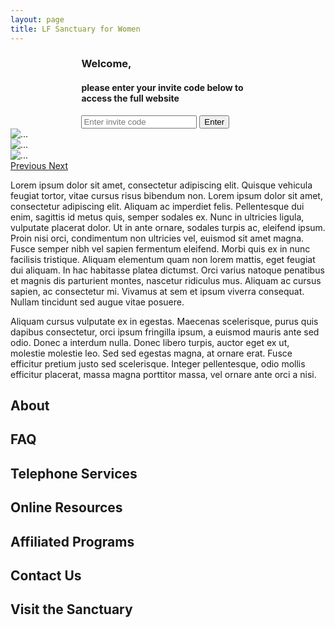 ```yaml
---
layout: page
title: LF Sanctuary for Women
---
```

<!-- ONE PAGE APP - LOAD THESE ON NAV CLICK -->
<div id="login" class="page">
    <div class="card welcome-card" style="width: 55%; margin:auto;">
        <!--img src="..." class="card-img-top" alt="..."-->
        <h3>Welcome,</h3>
        <h4>please enter your invite code below to access the full website</h4>
        <div class="card-body">
            <input type="password" class="form-control" id="exampleInputPassword1" placeholder="Enter invite code">
            <button class="btn btn-primary" onclick="loadPage('home')">Enter</button>
        </div>
    </div>
</div>

<div id="home" class="page">
    <div id="carouselExampleControls" class="carousel slide" data-ride="carousel">
        <div class="carousel-inner">
            <div class="carousel-item">
                <img src="https://static.stereogum.com/uploads/2017/12/millenialpink-1513186374-640x480.jpg" class="d-block w-100" alt="...">
            </div>
            <div class="carousel-item active">
            <img src="https://data.whicdn.com/images/250049179/large.png" class="d-block w-100" alt="...">
            </div>
            <div class="carousel-item">
            <img src="https://www.beautycolorcode.com/ffbdb3-2048x1536.png" class="d-block w-100" alt="...">
            </div>
        </div>
        <a class="carousel-control-prev" href="#carouselExampleControls" role="button" data-slide="prev">
            <span class="carousel-control-prev-icon" aria-hidden="true"></span>
            <span class="sr-only">Previous</span>
        </a>
        <a class="carousel-control-next" href="#carouselExampleControls" role="button" data-slide="next">
            <span class="carousel-control-next-icon" aria-hidden="true"></span>
            <span class="sr-only">Next</span>
        </a>
    </div>
    <p>
        Lorem ipsum dolor sit amet, consectetur adipiscing elit. Quisque vehicula feugiat tortor, vitae cursus risus bibendum non. Lorem ipsum dolor sit amet, consectetur adipiscing elit. Aliquam ac imperdiet felis. Pellentesque dui enim, sagittis id metus quis, semper sodales ex. Nunc in ultricies ligula, vulputate placerat dolor. Ut in ante ornare, sodales turpis ac, eleifend ipsum. Proin nisi orci, condimentum non ultricies vel, euismod sit amet magna. Fusce semper nibh vel sapien fermentum eleifend. Morbi quis ex in nunc facilisis tristique. Aliquam elementum quam non lorem mattis, eget feugiat dui aliquam. In hac habitasse platea dictumst. Orci varius natoque penatibus et magnis dis parturient montes, nascetur ridiculus mus. Aliquam ac cursus sapien, ac consectetur mi. Vivamus at sem et ipsum viverra consequat. Nullam tincidunt sed augue vitae posuere.
    </p>
    <p>
        Aliquam cursus vulputate ex in egestas. Maecenas scelerisque, purus quis dapibus consectetur, orci ipsum fringilla ipsum, a euismod mauris ante sed odio. Donec a interdum nulla. Donec libero turpis, auctor eget ex ut, molestie molestie leo. Sed sed egestas magna, at ornare erat. Fusce efficitur pretium justo sed scelerisque. Integer pellentesque, odio mollis efficitur placerat, massa magna porttitor massa, vel ornare ante orci a nisi.
    </p> 
   
</div>

<div id="about" class="page">
    <h2>About</h2>
</div>

<div id="faq" class="page">
    <h2>FAQ</h2>
</div>

<div id="phone" class="page">
    <h2>Telephone Services</h2>
</div>

<div id="online" class="page">
    <h2>Online Resources</h2>
</div>

<div id="affiliates" class="page">
    <h2>Affiliated Programs</h2>
</div>

<div id="contact" class="page">
    <h2>Contact Us</h2>
</div>
<div id="visit" class="page">
    <h2>Visit the Sanctuary</h2>
</div>
<!--contact us, arrange a visit-->


